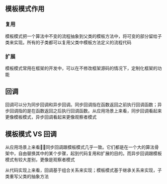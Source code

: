 ## 模板模式作用
### 复用
模板模式把一个算法中不变的流程抽象到父类的模板方法中，将可变的部分留给子类来实现。所有的子类都可以复用父类中模板方法定义的流程代码

### 扩展
模板模式常用在框架的开发中，可以在不修改框架源码的情况下，定制化框架的功能


## 回调
回调可以分为同步回调和异步回调。同步回调指在函数返回之前执行回调函数；异步回调指的是在函数返回之后执行回调函数。从应用场景上来看，同步回调看起来更像模板模式，异步回调看起来更像观察者模式


## 模板模式 VS 回调
从应用场景上来看􏰀，同步回调跟模板模式几乎一致。它们都是在一个大的算法骨架中，自由替换其中的某个步骤，起到代码复用和扩展的目的。而异步回调跟模板模式有较大差别，更像是观察者模式

从代码实现上来看，回调基于组合关系来实现；模板模式基于继承关系来实现，子类重写父类的抽象方法